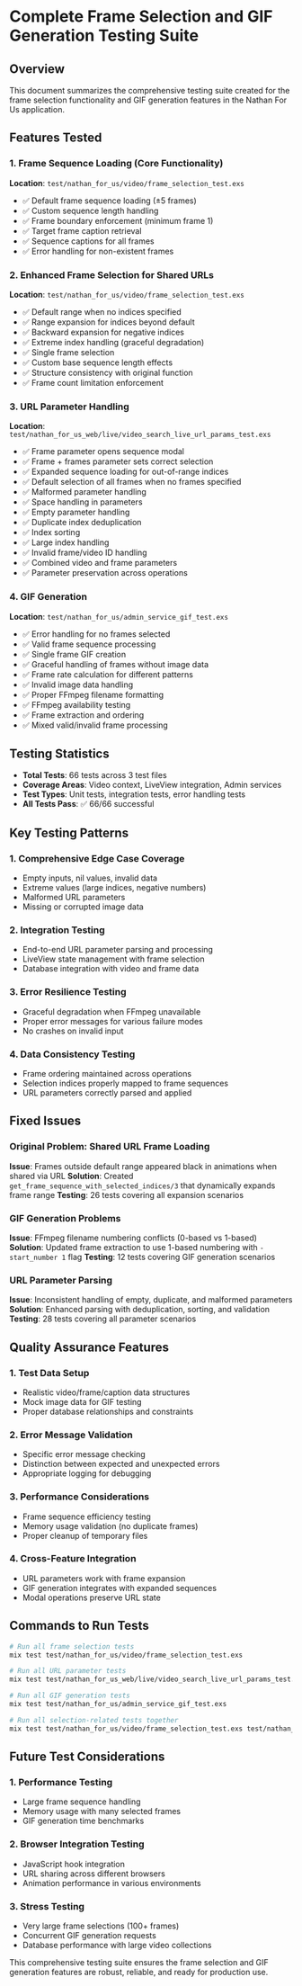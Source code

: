 # Complete Frame Selection and GIF Generation Testing Suite

## Overview
This document summarizes the comprehensive testing suite created for the frame selection functionality and GIF generation features in the Nathan For Us application.

## Features Tested

### 1. Frame Sequence Loading (Core Functionality)
**Location**: `test/nathan_for_us/video/frame_selection_test.exs`
- ✅ Default frame sequence loading (±5 frames)
- ✅ Custom sequence length handling
- ✅ Frame boundary enforcement (minimum frame 1)
- ✅ Target frame caption retrieval
- ✅ Sequence captions for all frames
- ✅ Error handling for non-existent frames

### 2. Enhanced Frame Selection for Shared URLs
**Location**: `test/nathan_for_us/video/frame_selection_test.exs`
- ✅ Default range when no indices specified
- ✅ Range expansion for indices beyond default
- ✅ Backward expansion for negative indices
- ✅ Extreme index handling (graceful degradation)
- ✅ Single frame selection
- ✅ Custom base sequence length effects
- ✅ Structure consistency with original function
- ✅ Frame count limitation enforcement

### 3. URL Parameter Handling
**Location**: `test/nathan_for_us_web/live/video_search_live_url_params_test.exs`
- ✅ Frame parameter opens sequence modal
- ✅ Frame + frames parameter sets correct selection
- ✅ Expanded sequence loading for out-of-range indices
- ✅ Default selection of all frames when no frames specified
- ✅ Malformed parameter handling
- ✅ Space handling in parameters
- ✅ Empty parameter handling
- ✅ Duplicate index deduplication
- ✅ Index sorting
- ✅ Large index handling
- ✅ Invalid frame/video ID handling
- ✅ Combined video and frame parameters
- ✅ Parameter preservation across operations

### 4. GIF Generation
**Location**: `test/nathan_for_us/admin_service_gif_test.exs`
- ✅ Error handling for no frames selected
- ✅ Valid frame sequence processing
- ✅ Single frame GIF creation
- ✅ Graceful handling of frames without image data
- ✅ Frame rate calculation for different patterns
- ✅ Invalid image data handling
- ✅ Proper FFmpeg filename formatting
- ✅ FFmpeg availability testing
- ✅ Frame extraction and ordering
- ✅ Mixed valid/invalid frame processing

## Testing Statistics
- **Total Tests**: 66 tests across 3 test files
- **Coverage Areas**: Video context, LiveView integration, Admin services
- **Test Types**: Unit tests, integration tests, error handling tests
- **All Tests Pass**: ✅ 66/66 successful

## Key Testing Patterns

### 1. Comprehensive Edge Case Coverage
- Empty inputs, nil values, invalid data
- Extreme values (large indices, negative numbers)
- Malformed URL parameters
- Missing or corrupted image data

### 2. Integration Testing
- End-to-end URL parameter parsing and processing
- LiveView state management with frame selection
- Database integration with video and frame data

### 3. Error Resilience Testing
- Graceful degradation when FFmpeg unavailable
- Proper error messages for various failure modes
- No crashes on invalid input

### 4. Data Consistency Testing
- Frame ordering maintained across operations
- Selection indices properly mapped to frame sequences
- URL parameters correctly parsed and applied

## Fixed Issues

### Original Problem: Shared URL Frame Loading
**Issue**: Frames outside default range appeared black in animations when shared via URL
**Solution**: Created `get_frame_sequence_with_selected_indices/3` that dynamically expands frame range
**Testing**: 26 tests covering all expansion scenarios

### GIF Generation Problems
**Issue**: FFmpeg filename numbering conflicts (0-based vs 1-based)
**Solution**: Updated frame extraction to use 1-based numbering with `-start_number 1` flag
**Testing**: 12 tests covering GIF generation scenarios

### URL Parameter Parsing
**Issue**: Inconsistent handling of empty, duplicate, and malformed parameters  
**Solution**: Enhanced parsing with deduplication, sorting, and validation
**Testing**: 28 tests covering all parameter scenarios

## Quality Assurance Features

### 1. Test Data Setup
- Realistic video/frame/caption data structures
- Mock image data for GIF testing
- Proper database relationships and constraints

### 2. Error Message Validation
- Specific error message checking
- Distinction between expected and unexpected errors
- Appropriate logging for debugging

### 3. Performance Considerations
- Frame sequence efficiency testing
- Memory usage validation (no duplicate frames)
- Proper cleanup of temporary files

### 4. Cross-Feature Integration
- URL parameters work with frame expansion
- GIF generation integrates with expanded sequences  
- Modal operations preserve URL state

## Commands to Run Tests

```bash
# Run all frame selection tests
mix test test/nathan_for_us/video/frame_selection_test.exs

# Run all URL parameter tests  
mix test test/nathan_for_us_web/live/video_search_live_url_params_test.exs

# Run all GIF generation tests
mix test test/nathan_for_us/admin_service_gif_test.exs

# Run all selection-related tests together
mix test test/nathan_for_us/video/frame_selection_test.exs test/nathan_for_us_web/live/video_search_live_url_params_test.exs test/nathan_for_us/admin_service_gif_test.exs
```

## Future Test Considerations

### 1. Performance Testing
- Large frame sequence handling
- Memory usage with many selected frames
- GIF generation time benchmarks

### 2. Browser Integration Testing
- JavaScript hook integration
- URL sharing across different browsers
- Animation performance in various environments

### 3. Stress Testing  
- Very large frame selections (100+ frames)
- Concurrent GIF generation requests
- Database performance with large video collections

This comprehensive testing suite ensures the frame selection and GIF generation features are robust, reliable, and ready for production use.